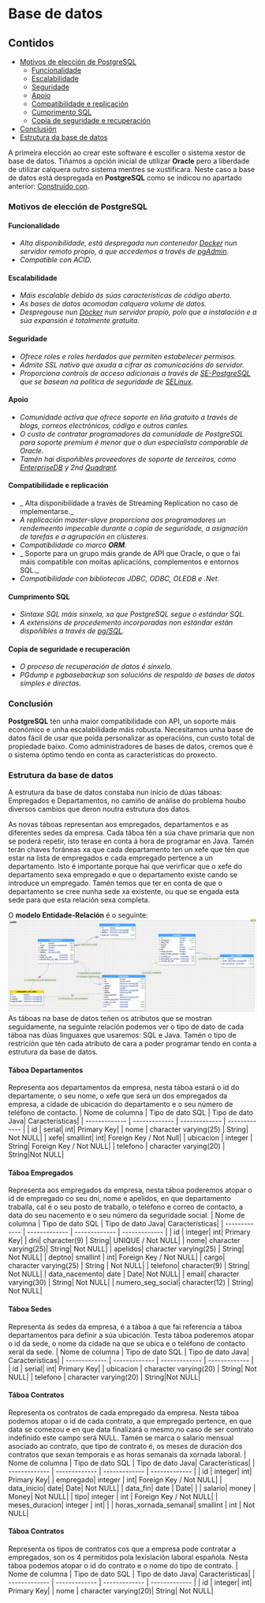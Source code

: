 # Base de datos

## Contidos

- [Motivos de elección de PostgreSQL](#motivos-de-elecci%C3%B3n-de-postgresql)
	- [Funcionalidade](#funcionalidade)
	- [Escalabilidade](#escalabilidade)
	- [Seguridade](#seguridade)
	- [Apoio](#apoio)
	- [Compatibilidade e replicación](#compatibilidade-e-replicaci%C3%B3n)
	- [Cumprimento SQL](#cumprimento-sql)
	- [Copia de seguridade e recuperación](#copia-de-seguridade-e-recuperaci%C3%B3n)
- [Conclusión](#conclusi%C3%B3n)
- [Estrutura da base de datos](#estrutura-da-base-de-datos)

A primeira elección ao crear este software é escoller o sistema xestor de base de datos. Tiñamos a opción inicial de utilizar **Oracle** pero a liberdade de utilizar calquera outro sistema mentres se xustificara. Neste caso a base de datos está despregada en **PostgreSQL** como se indicou no apartado anterior: [Construído con](https://github.com/PauloVazquezAcosta/DrogaPOP/blob/readme/README.md#constru%C3%ADdo-con). 

### Motivos de elección de PostgreSQL

#### Funcionalidade
-   _Alta disponibilidade, está despregada nun contenedor [Docker](https://www.docker.com/)  nun servidor remoto propio, á que accedemos a través de [pgAdmin](https://www.pgadmin.org/)._
- _Compatible con ACID._

####  Escalabilidade 
-   _Máis escalable debido ás súas características de código aberto._
-   _As bases de datos acomodan calquera volume de datos._
-   _Despregouse nun [Docker](https://www.docker.com/) nun servidor propio, polo que a instalación e a súa expansión é totalmente gratuita._

#### Seguridade
-   _Ofrece roles e roles herdados que permiten estabelecer permisos._
-   _Admite SSL nativo que axuda a cifrar as comunicacións do servidor._
-   _Proporciona controis de acceso adicionais a través de [SE-PostgreSQL](https://wiki.postgresql.org/wiki/SEPostgreSQL_Documentation) que se basean na política de seguridade de [SELinux](https://www.redhat.com/es/topics/linux/what-is-selinux)._

#### Apoio
- _Comunidade activa que ofrece soporte en liña gratuito a través de blogs, correos electrónicos, código e outros canles._
-   _O custo de contratar programadores da comunidade de PostgreSQL para soporte premium é menor que o dun especialista comparable de Oracle._
-   _Tamén hai dispoñibles proveedores de soporte de terceiros, como [EnterpriseDB](https://www.enterprisedb.com/) y 2nd [Quadrant](https://www.2ndquadrant.com/es/)._

#### Compatibilidade e replicación
-  _ Alta disponibilidade a través de Streaming Replication no caso de implementarse._
-   _A replicación master-slave proporciona aos programadores un rendemeento impecable durante a copia de seguridade, a asignación de tarefas e a agrupación en clústeres._
-  _Compatibilidade co marco **ORM**._
-  _ Soporte para un grupo máis grande de API que Oracle, o que o fai máis compatible con moitas aplicacións, complementos e entornos SQL._
-   _Compatibilidade con bibliotecas JDBC, ODBC, OLEDB e .Net._

#### Cumprimento SQL
-  _Sintaxe SQL máis sinxela, xa que PostgreSQL segue o estándar SQL._
-   _A extensións de procedemento incorporadas non estándar están dispoñibles a través de [pg/SQL](https://es.wikipedia.org/wiki/PL/PgSQL)._

#### Copia de seguridade e recuperación
-   _O proceso de recuperación de datos é sinxelo._
-   _PGdump e pgbasebackup son solucións de respaldo de bases de datos simples e directas._
### Conclusión
**PostgreSQL** tén unha maior compatibilidade con API, un soporte máis económico e unha escalabilidade máis robusta.  Necesitamos unha base de datos fácil de usar que poida personalizar as operacións, cun custo total de propiedade baixo. Como administradores de bases de datos, cremos que é o sistema óptimo tendo en conta as características do proxecto.

### Estrutura da base de datos
A estrutura da base de datos constaba nun inicio de dúas táboas: Empregados e Departamentos, no camiño de análise do problema houbo diversos cambios que deron noutra estrutura dos datos.

As novas táboas representan aos empregados, departamentos e as diferentes sedes da empresa. Cada táboa tén a súa chave primaria que non se poderá repetir, isto terase en conta á hora de programar en Java. Tamén terán chaves foráneas xa que cada departamento ten un xefe que tén que estar na lista de empregados e cada empregado pertence a un departamento. Isto é importante porque hai que verirficar que o xefe do departamento sexa empregado e que o departamento existe cando se introduce un empregado. Tamén temos que ter en conta de que o departamento se cree nunha sede xa existente, ou que se engada esta sede para que esta relación sexa completa.

O **modelo Entidade-Relación** é o seguinte:
![Modelo ER DrogaPOP](https://raw.githubusercontent.com/PauloVazquezAcosta/DrogaPOP/readme/images/Modelo%20ER%20DrogaPOP.png)
As táboas na base de datos teñen os atributos que se mostran seguidamente, na seguinte relación podemos ver o tipo de dato de cada táboa nas dúas linguaxes que usaremos: SQL e Java. Tamén o tipo de restrición que tén cada atributo de cara a poder programar tendo en conta a estrutura da base de datos.

#### Táboa Departamentos
Representa aos departamentos da empresa, nesta táboa estará o id do departamente, o seu nome, o xefe que será un dos empregados da empresa, a cidade de ubicación do departamento e o seu número de teléfono de contacto.
| Nome de columna  | Tipo de dato SQL | Tipo de dato Java| Características|
| ------------- | ------------- | ------------- | ------------- |
| id  | serial| int| Primary Key|
| nome  | character varying(25)  | String| Not NULL|
| xefe| smallint| int| Foreign Key / Not Null|
| ubicacion  | integer  | String| Foreign Key / Not NULL|
| telefono  | character varying(20)  | String|Not NULL|

#### Táboa Empregados
Representa aos empregados da empresa, nesta táboa poderemos atopar o id de empregado co seu dni, nome e apelidos, en que departamento traballa, cal é o seu posto de traballo, o teléfono e correo de contacto, a data do seu nacemento e o seu número da seguridade social.
| Nome de columna  | Tipo de dato SQL | Tipo de dato Java| Características|
| ------------- | ------------- | ------------- | ------------- |
| id  | integer| int| Primary Key|
| dni| character(9)  | String| UNIQUE / Not NULL|
| nome| character varying(25)| String| Not NULL|
| apelidos| character varying(25) | String| Not NULL|
| deptno| smallint  | int| Foreign Key / Not NULL|
| cargo| character varying(25)  | String | Not NULL|
| telefono| character(9)  | String| Not NULL|
| data_nacemento| date  | Date| Not NULL|
| email| character varying(30)  | String| Not NULL|
| numero_seg_social| character(12)  | String| Not NULL|

#### Táboa Sedes
Representa ás sedes da empresa, é a táboa á que fai referencia a táboa departamentos para definir a súa ubicación. Testa táboa poderemos atopar o id da sede, o nome da cidade na que se ubica e o teléfono de contacto xeral da sede.
| Nome de columna  | Tipo de dato SQL | Tipo de dato Java| Características|
| ------------- | ------------- | ------------- | ------------- |
| id  | serial| int| Primary Key|
| ubicacion  | character varying(20)  | String| Not NULL|
| telefono  | character varying(20)  | String|Not NULL|

#### Táboa Contratos
Representa os contratos de cada empregado da empresa. Nesta táboa podemos atopar o id de cada contrato, a que empregado pertence, en que data se comezou e en que data finalizará o mesmo,no caso de ser contrato indefinido este campo será NULL. Tamén se marca o salario mensual asociado ao contrato, que tipo de contrato é, os meses de duración dos contratos que sexan temporais e as horas semanais da xornada laboral.
| Nome de columna  | Tipo de dato SQL | Tipo de dato Java| Características|
| ------------- | ------------- | ------------- | ------------- |
| id  | integer| int| Primary Key|
| empregado| integer  | int| Foreign Key / Not NULL|
| data_inicio| date| Date| Not NULL|
| data_fin| date | Date| |
| salario| money  | Money| Not NULL|
| tipo| integer  | int | Foreign Key / Not NULL|
| meses_duracion| integer  | int| |
| horas_xornada_semanal| smallint  | int | Not NULL|

#### Táboa Contratos
Representa os tipos de contratos cos que a empresa pode contratar a empregados, son os 4 permitidos pola lexislación laboral española. Nesta táboa podemos atopar o id do contrato e o nome do tipo de contrato.
| Nome de columna  | Tipo de dato SQL | Tipo de dato Java| Características|
| ------------- | ------------- | ------------- | ------------- |
| id  | integer| int| Primary Key|
| nome  | character varying(20)| String| Not NULL|



